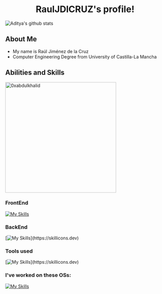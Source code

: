 <h1 align="center">RaulJDlCRUZ's profile!</h1>

![Aditya's github stats](https://github-readme-stats.vercel.app/api?username=RaulJDlCRUZ&show_icons=true&theme=tokyonight)

## About Me

- My name is Raúl Jiménez de la Cruz
- Computer Engineering Degree from University of Castilla-La Mancha

## Abilities and Skills

<img src="https://github-readme-stats.vercel.app/api/top-langs?username=RaulJDlCRUZ&show_icons=true&locale=en&layout=compact&line_height=20&title_color=7A7ADB&icon_color=2234AE&text_color=D3D3D3&bg_color=0,000000,130F40" width="350"  alt="0xabdulkhalid"/>

### FrontEnd

[![My Skills](https://skillicons.dev/icons?i=bootstrap,dotnet,html,spring)](https://skillicons.dev)

### BackEnd

[![My Skills](https://skillicons.dev/icons?i=arduino,bash,c,cpp,java,mongodb,mysql,)](https://skillicons.dev)

### Tools used

[![My Skills](https://skillicons.dev/icons?i=eclipse,git,github,kafka,latex,linux,md,matlab,maven,powershell,py,r,rabbitmq,sublime,visualstudio,vscode,)](https://skillicons.dev)

### I've worked on these OSs:

[![My Skills](https://skillicons.dev/icons?i=arch,mint,windows)](https://skillicons.dev)

<!--
**RaulJDlCRUZ/RaulJDlCRUZ** is a ✨ _special_ ✨ repository because its `README.md` (this file) appears on your GitHub profile.

Here are some ideas to get you started:

- 🔭 I’m currently working on ...
- 🌱 I’m currently learning ...
- 👯 I’m looking to collaborate on ...
- 🤔 I’m looking for help with ...
- 💬 Ask me about ...
- 📫 How to reach me: ...
- 😄 Pronouns: ...
- ⚡ Fun fact: ...
-->
